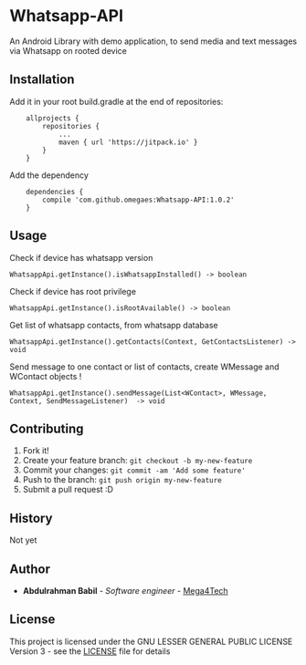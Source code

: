 # Whatsapp-API

An Android Library with demo application, to send media and text messages via Whatsapp on rooted device

## Installation

Add it in your root build.gradle at the end of repositories:

```
	allprojects {
		repositories {
			...
			maven { url 'https://jitpack.io' }
		}
	}
```
Add the dependency
```
    dependencies {
    	compile 'com.github.omegaes:Whatsapp-API:1.0.2'
    }
````


## Usage

Check if device has whatsapp version

```
WhatsappApi.getInstance().isWhatsappInstalled() -> boolean
```

Check if device has root privilege

```
WhatsappApi.getInstance().isRootAvailable() -> boolean
```

Get list of whatsapp contacts, from whatsapp database

```
WhatsappApi.getInstance().getContacts(Context, GetContactsListener) -> void
```

Send message to one contact or list of contacts, create WMessage and WContact objects !
```
WhatsappApi.getInstance().sendMessage(List<WContact>, WMessage, Context, SendMessageListener)  -> void
```


## Contributing

1. Fork it!
2. Create your feature branch: `git checkout -b my-new-feature`
3. Commit your changes: `git commit -am 'Add some feature'`
4. Push to the branch: `git push origin my-new-feature`
5. Submit a pull request :D

## History

Not yet

## Author

* **Abdulrahman Babil** - *Software engineer* - [Mega4Tech](http://mega4tech.com)

## License

This project is licensed under the GNU LESSER GENERAL PUBLIC LICENSE Version 3 - see the [LICENSE](LICENSE) file for details

